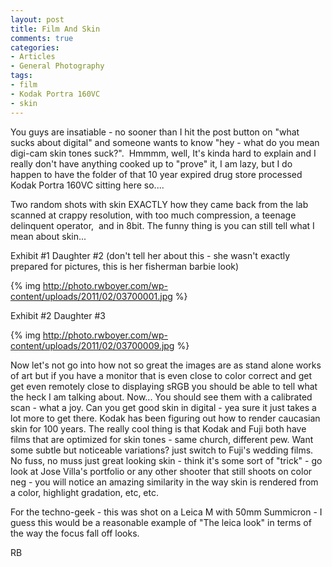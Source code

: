 ```yaml
---
layout: post
title: Film And Skin
comments: true
categories:
- Articles
- General Photography
tags:
- film
- Kodak Portra 160VC
- skin
---
```

You guys are insatiable - no sooner than I hit the post button on "what sucks about digital" and someone wants to know "hey - what do you mean digi-cam skin tones suck?".  Hmmmm, well, It's kinda hard to explain and I really don't have anything cooked up to "prove" it, I am lazy, but I do happen to have the folder of that 10 year expired drug store processed Kodak Portra 160VC sitting here so....

Two random shots with skin EXACTLY how they came back from the lab scanned at crappy resolution, with too much compression, a teenage delinquent operator,  and in 8bit. The funny thing is you can still tell what I mean about skin...

Exhibit #1 Daughter #2 (don't tell her about this - she wasn't exactly prepared for pictures, this is her fisherman barbie look)

{% img http://photo.rwboyer.com/wp-content/uploads/2011/02/03700001.jpg %}

Exhibit #2 Daughter #3

{% img http://photo.rwboyer.com/wp-content/uploads/2011/02/03700009.jpg %}

Now let's not go into how not so great the images are as stand alone works of art but if you have a monitor that is even close to color correct and get get even remotely close to displaying sRGB you should be able to tell what the heck I am talking about. Now... You should see them with a calibrated scan - what a joy. Can you get good skin in digital - yea sure it just takes a lot more to get there. Kodak has been figuring out how to render caucasian skin for 100 years. The really cool thing is that Kodak and Fuji both have films that are optimized for skin tones - same church, different pew. Want some subtle but noticeable variations? just switch to Fuji's wedding films. No fuss, no muss just great looking skin - think it's some sort of "trick" - go look at Jose Villa's portfolio or any other shooter that still shoots on color neg - you will notice an amazing similarity in the way skin is rendered from a color, highlight gradation, etc, etc.

For the techno-geek - this was shot on a Leica M with 50mm Summicron - I guess this would be a reasonable example of "The leica look" in terms of the way the focus fall off looks.

RB